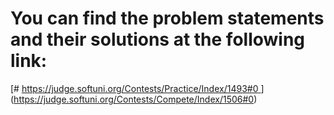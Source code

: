 
# You can find the problem statements and their solutions at the following link:
[# [https://judge.softuni.org/Contests/Practice/Index/1493#0
](https://judge.softuni.org/Contests/Compete/Index/1506#0)](https://judge.softuni.org/Contests/Compete/Index/1506#0)
